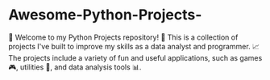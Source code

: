 # Awesome-Python-Projects-
👋 Welcome to my Python Projects repository! 🐍 This is a collection of projects I've built to improve my skills as a data analyst and programmer. 📈 The projects include a variety of fun and useful applications, such as games 🎮, utilities 🔧, and data analysis tools 📊. 
